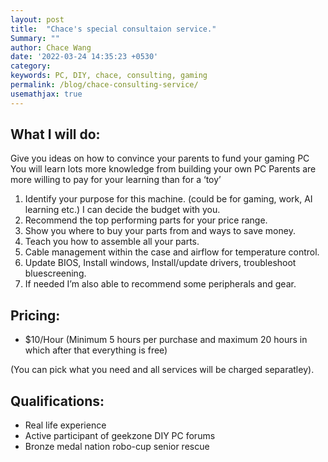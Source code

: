 ```yaml
---
layout: post
title:  "Chace's special consultaion service."
Summary: ""
author: Chace Wang
date: '2022-03-24 14:35:23 +0530'
category: 
keywords: PC, DIY, chace, consulting, gaming
permalink: /blog/chace-consulting-service/
usemathjax: true
---
```



## What I will do:

Give you ideas on how to convince your parents to fund your gaming PC
You will learn lots more knowledge from building your own PC
Parents are more willing to pay for your learning than for a ‘toy’ 


1. Identify your purpose for this machine. (could be for gaming, work, AI learning etc.) I can decide the budget with you. 
2. Recommend the top performing parts for your price range. 
3. Show you where to buy your parts from and ways to save money. 
4. Teach you how to assemble all your parts. 
5. Cable management within the case and airflow for temperature control. 
6. Update BIOS, Install windows, Install/update drivers, troubleshoot bluescreening. 
7. If needed I’m also able to recommend some peripherals and gear. 

## Pricing:

- $10/Hour (Minimum 5 hours per purchase and maximum 20 hours in which after that everything is free)


(You can pick what you need and all services will be charged separatley). 

## Qualifications:

- Real life experience 
- Active participant of geekzone DIY PC forums
- Bronze medal nation robo-cup senior rescue 
